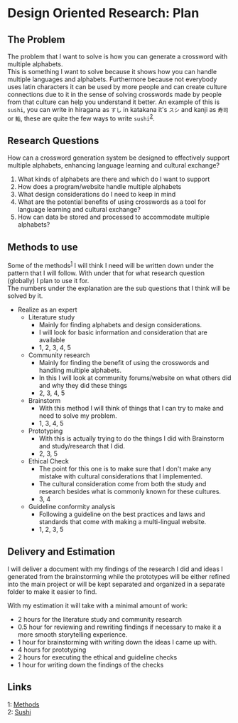 # Design Oriented Research: Plan

## The Problem

The problem that I want to solve is how you can generate a crossword with multiple alphabets.  
This is something I want to solve because it shows how you can handle multiple languages and alphabets. Furthermore because not everybody uses latin characters it can be used by more people and can create culture connections due to it in the sense of solving crosswords made by people from that culture can help you understand it better. An example of this is `sushi`, you can write in hiragana as `すし` in katakana it's `スシ` and kanji as `寿司` or `鮨`, these are quite the few ways to write `sushi`<sup>[2](#links)</sup>.

## Research Questions

How can a crossword generation system be designed to effectively support multiple alphabets, enhancing language learning and cultural exchange?

1) What kinds of alphabets are there and which do I want to support
2) How does a program/website handle multiple alphabets
3) What design considerations do I need to keep in mind
4) What are the potential benefits of using crosswords as a tool for language learning and cultural exchange?
5) How can data be stored and processed to accommodate multiple alphabets?

## Methods to use

Some of the methods<sup>[1](#links)</sup> I will think I need will be written down under the pattern that I will follow. With under that for what research question (globally) I plan to use it for.  
The numbers under the explanation are the sub questions that I think will be solved by it.

- Realize as an expert
  - Literature study
    - Mainly for finding alphabets and design considerations.
    - I will look for basic information and consideration that are available
    - 1, 2, 3, 4, 5
  - Community research
    - Mainly for finding the benefit of using the crosswords and handling multiple alphabets.
    - In this I will look at community forums/website on what others did and why they did these things
    - 2, 3, 4, 5
  - Brainstorm
    - With this method I will think of things that I can try to make and need to solve my problem.
    - 1, 3, 4, 5
  - Prototyping
    - With this is actually trying to do the things I did with Brainstorm and study/research that I did.
    - 2, 3, 5
  - Ethical Check
    - The point for this one is to make sure that I don't make any mistake with cultural considerations that I implemented.
    - The cultural consideration come from both the study and research besides what is commonly known for these cultures.
    - 3, 4
  - Guideline conformity analysis
    - Following a guideline on the best practices and laws and standards that come with making a multi-lingual website.
    - 1, 2, 3, 5

## Delivery and Estimation

I will deliver a document with my findings of the research I did and ideas I generated from the brainstorming while the prototypes will be either refined into the main project or will be kept separated and organized in a separate folder to make it easier to find.

With my estimation it will take with a minimal amount of work:

- 2 hours for the literature study and community research
- 0.5 hour for reviewing and rewriting findings if necessary to make it a more smooth storytelling experience.
- 1 hour for brainstorming with writing down the ideas I came up with.
- 4 hours for prototyping
- 2 hours for executing the ethical and guideline checks
- 1 hour for writing down the findings of the checks

## Links

1: [Methods](https://ictresearchmethods.nl/Methods)  
2: [Sushi](https://nl.wikipedia.org/wiki/Sushi)